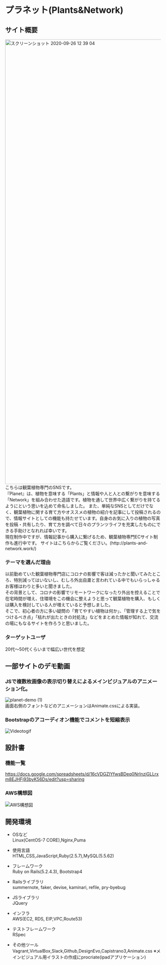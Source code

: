 # プラネット(Plants&Network)

## サイト概要
<img width="1440" alt="スクリーンショット 2020-09-26 12 39 04" src="https://user-images.githubusercontent.com/62271857/94329366-654f7d00-fff5-11ea-9774-0bf245fd55ef.png">
こちらは観葉植物専門のSNSです。<br>
『Planet』は、植物を意味する「Plants」と情報や人と人との繋がりを意味する「Network」を組み合わせた造語です。植物を通して世界中広く繋がりを持てるようにという思いを込めて命名しました。
また、単純なSNSとしてだけでなく、観葉植物に関する育て方やオススメの植物の紹介を記事にして投稿されるので、情報サイトとしての機能も持たせています。自身のお気に入りの植物の写真を投稿・共有したり、育て方を調べて日々のプランツライフを充実したものにできる手助けとなれれば幸いです。<br>
現在制作中ですが、情報記事から購入に繋げるため、観葉植物専門ECサイト制作も進行中です。
サイトはこちらからご覧ください。(http://plants-and-network.work/)

### テーマを選んだ理由
以前勤めていた観葉植物専門店にコロナの影響で客は減ったかと聞いてみたところ、特別減ってはいないし、むしろ外出自粛と言われている中でもいらっしゃるお客様はわりと多いと聞きました。<br>
その背景として、コロナの影響でリモートワークになったり外出を控えることで在宅時間が増え、住環境をこの機会に整えようと思って観葉植物を購入、もしくは購入を検討している人が増えていると予想しました。<br>
そこで、初心者の方に多い疑問の「育てやすい植物は何か」、「管理する上で気をつけるべき点」「枯れが出たときの対処法」などをまとめた情報が知れて、交流の場にもなるサイトを作ろうと思いました。

### ターゲットユーザ
20代〜50代くらいまで幅広い世代を想定

## 一部サイトのデモ動画
### JSで複数枚画像の表示切り替えによるメインビジュアルのアニメーション化。
![planet-demo (1)](https://user-images.githubusercontent.com/62271857/94343316-387d8300-0052-11eb-8374-304ce642ed6d.gif)<br>
画面右側のフォントなどのアニメーションはAnimate.cssによる実装。

### Bootstrapのアコーディオン機能でコメントを短縮表示
![Videotogif](https://user-images.githubusercontent.com/62271857/94346477-d9c30400-0067-11eb-9403-5872742323e7.gif)

## 設計書

### 機能一覧
https://docs.google.com/spreadsheets/d/16cVDGZIYfwsBDeq0NrInzjGLLrxm8EJHFj93byK56Ds/edit?usp=sharing

### AWS構想図
![AWS構想図](https://user-images.githubusercontent.com/62271857/94328693-74333100-ffef-11ea-8fcc-5d389bf53ebc.jpg)

## 開発環境
- OSなど<br>
Linux(CentOS-7 CORE),Nginx,Puma

- 使用言語<br>
HTML,CSS,JavaScript,Ruby(2.5.7),MySQL(5.5.62)

- フレームワーク<br>
Ruby on Rails(5.2.4.3), Bootstrap4

- Railsライブラリ<br>
summernote, faker, devise, kaminari, refile, pry-byebug

- JSライブラリ<br>
JQuery

- インフラ<br>
AWS(EC2, RDS, EIP,VPC,Route53)

- テストフレームワーク<br>
RSpec

- その他ツール<br>
Vagrant,VirtualBox,Slack,Github,DesignEvo,Capistrano3,Animate.css
※メインビジュアル用イラストの作成にprocriate(ipadアプリケーション)
